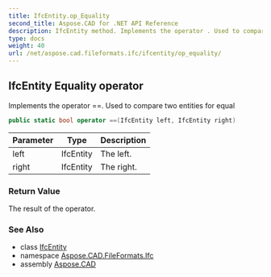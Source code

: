 ```yaml
---
title: IfcEntity.op_Equality
second_title: Aspose.CAD for .NET API Reference
description: IfcEntity method. Implements the operator . Used to compare two entities for equal
type: docs
weight: 40
url: /net/aspose.cad.fileformats.ifc/ifcentity/op_equality/
---
```

## IfcEntity Equality operator

Implements the operator ==. Used to compare two entities for equal

```csharp
public static bool operator ==(IfcEntity left, IfcEntity right)
```

| Parameter | Type | Description |
| --- | --- | --- |
| left | IfcEntity | The left. |
| right | IfcEntity | The right. |

### Return Value

The result of the operator.

### See Also

* class [IfcEntity](../)
* namespace [Aspose.CAD.FileFormats.Ifc](../../../aspose.cad.fileformats.ifc/)
* assembly [Aspose.CAD](../../../)


